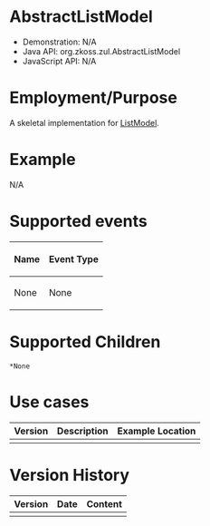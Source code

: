 

# AbstractListModel

- Demonstration: N/A
- Java API: <javadoc>org.zkoss.zul.AbstractListModel</javadoc>
- JavaScript API: N/A

# Employment/Purpose

A skeletal implementation for [ListModel]({{site.baseurl}}/zk_component_ref/supporting_classes/listmodel).

# Example

N/A

# Supported events

<table>
<thead>
<tr class="header">
<th><center>
<p>Name</p>
</center></th>
<th><center>
<p>Event Type</p>
</center></th>
</tr>
</thead>
<tbody>
<tr class="odd">
<td><p>None</p></td>
<td><p>None</p></td>
</tr>
</tbody>
</table>

# Supported Children

`*None`

# Use cases

| Version | Description | Example Location |
|---------|-------------|------------------|
|         |             |                  |

# Version History

| Version | Date | Content |
|---------|------|---------|
|         |      |         |


